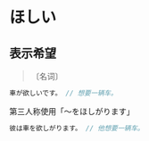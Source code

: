 # ほしい

## 表示希望

> 〔名词〕

```js
車が欲しいです。 // 想要一辆车。
```

第三人称使用「〜をほしがります」

```js
彼は車を欲しがります。 // 他想要一辆车。
```
